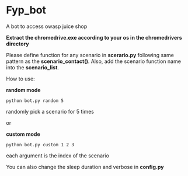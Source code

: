 # Fyp_bot
A bot to access owasp juice shop 

**Extract the chromedrive.exe according to your os in the chromedrivers directory**

Please define function for any scenario in **scerario.py** following same pattern as the **scenario_contact()**. Also, add the scenario function name into the **scenario_list**.

How to use: 

**random mode**

```python bot.py random 5```

randomly pick a scenario for 5 times        
    
or

**custom mode**
    
```python bot.py custom 1 2 3```

each argument is the index of the scenario
       
       
You can also change the sleep duration and verbose in **config.py**
